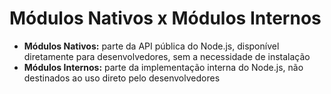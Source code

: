 # Módulos Nativos x Módulos Internos

- **Módulos Nativos:** parte da API pública do Node.js, disponível diretamente para desenvolvedores, sem a necessidade de instalação
- **Módulos Internos:** parte da implementação interna do Node.js, não destinados ao uso direto pelo desenvolvedores